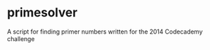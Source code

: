 primesolver
===========

A script for finding primer numbers written for the 2014 Codecademy challenge

